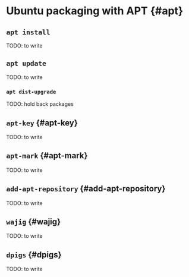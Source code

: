 # Ubuntu packaging with APT {#apt}

## `apt install`

TODO: to write

## `apt update`

TODO: to write

### `apt dist-upgrade`

TODO: hold back packages



## `apt-key` {#apt-key}

TODO: to write



## `apt-mark` {#apt-mark}

TODO: to write



## `add-apt-repository` {#add-apt-repository}

TODO: to write



## `wajig` {#wajig}

TODO: to write


## `dpigs` {#dpigs}

TODO: to write
